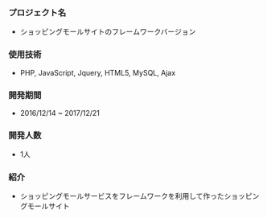 ### プロジェクト名
+ ショッピングモールサイトのフレームワークバージョン

### 使用技術
+ PHP, JavaScript, Jquery, HTML5, MySQL, Ajax

### 開発期間　
+ 2016/12/14 ~ 2017/12/21

### 開発人数
+ 1人

### 紹介
+ ショッピングモールサービスをフレームワークを利用して作ったショッピングモールサイト
